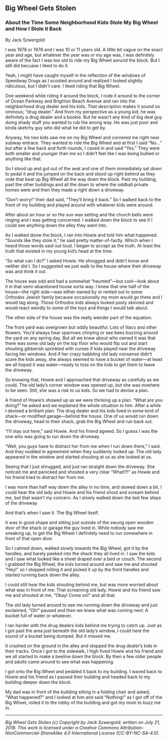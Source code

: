 ## Big Wheel Gets Stolen
### About the Time Some Neighborhood Kids Stole My Big Wheel and How I Stole it Back

By Jack Szwergold

I was 1978 or 1978 and I was 10 or 11 years old. A little bit vague on the exact year and age, but whatever the year was or my age was, I was definitely aware of the fact I was too old to ride my Big Wheel aorund the block. But I still did becuase I liked to do it.

Yeah, I might have caught myself in the reflection of the windows of Speedway Drugs as I scooted around and realized I looked slightly ridiculous, but I didn’t care. I liked riding that Big Wheel.

One weekend while riding it around the block, I rode it around to the corner of Ocean Parkway and Brighton Beach Avenue and ran into the neighborhood drug dealer and his kids. That description makes it sound so ominous; “drug dealer.” And from my perspective as a young kid, he was definitely a drug dealer and a bookie. But he wasn’t any kind of big deal guy doing shady stuff you wanted to rub the wrong way. He was just poor and kinda sketchy guy who did what he did to get by.

Anyway, his two kids saw me on my Big Wheel and cornered me right near subway entrace. They wanted to ride the Big Wheel and at first I said “No…” but after a few back and forth rounds, I caved in and said “Yes.” They were both smaller and younger than me so I didn’t feel like I was being bullied or anything like that.

So I stood up and got out of the seat and one of them immediately sat down to pedal it and the jumped on the back and stood up right behind as they rode that beat up Big Wheel all the way down the block. Past my building, past the other buildings and all the down to where the oddball private homes were and then they made a right down a driveway.

“Don’t worry!” their dad said, “They’ll bring it back.” So I walked back to the front of my building and played around with whatever kids were around.

After about an hour or so the sun was setting and the church bells were ringing and I was getting concerned. I walked down the block to see if I could see anything down the alley they went into.

As I walked donw the block, I ran into Howie and told him what happened. “Sounds like they stole it,” he said pretty matter-of-factly. Which when I heard those words said out loud, I began to accept as the truth. At least the truth that existed in my young kid’s head at the time.

“So what can I do?” I asked Howie. He shrugged and didn’t know and neither did I. So I suggested we just walk to the house where their driveway was and think it out.

The house was odd and had a somewhat “haunted”—but cool—look about it in that semi-abandoned house sorta way. I knew that one half of the house—the right side—was either owned by or rented out to some Orthodox Jewish family because occasionally my mom would go there and I would tag along. Those Orthodox kids always looked pasty skinned and would react weirdly to some of the toys and things I would talk about.

The other side of the house was the really weirder part of the equation.

The front yard was overgrown but oddly beautiful. Lots of lilacs and other flowers. You’d always hear sparrows chirping or see bees buzzing around the yard on any spring day. But all we knew about who owned it was that there was some old lady on the top floor who would flip out and start shouting gibberish sprinkled with curses if kids played near the driveway facing her windows. And if her crazy babbling old lady nonsense didn’t scare the kids away, she always seemed to have a bucket of water—at least we all hoped it was water—ready to toss on the kids to get them to leave the driveway.

So knowing that, Howie and I approached that driveway as carefully as we could. The old lady’s corner window was opened up, but she was nowhere to be seen. Still, she was a risk to us kids. So we had to devise a plan.

A friend of Howie’s showed up as we were thinking up a plan. “What are you doing?” he asked and we explained the whole situation to him. After a while I devised a brilliant plan: The drug dealer and his kids lived in some kind of shack—or modified garage—behind the house. One of us would run down the driveway, head to their shack, grab the Big Wheel and run back out.

“I’ll stay out here,” said Howie. And his friend agreed. So I guess I was the one who was going to run down the driveway.

“Well, you guys have to distract her from me when I run down there,” I said. And they nodded in agreement when they suddenly looked up: The old lady appeared in the window and started shouting at us as she looked at us.

Seeing that I just shrugged, and just ran straight down the driveway. She noticed me and panicked and shouted a very clear “What!?!” as Howie and his friend tried to distract her from me.

I was more than half way down the alley in no time, and slowed down a bit. I could hear the old lady and Howie and his friend shout and scream behind me, but that wasn’t my concern. As I slowly walked down the last few steps of the driveway

 And that’s when I saw it. The Big Wheel itself.

It was in good shape and sitting just outside of the swung open wooden door of the shack or garage the guy lived in. While nobody saw me sneaking up, to get the Big Wheel I definitely need to run somewhere in front of that open door.

So I calmed down, walked slowly towards the Big Wheel, got it by the handles, and barely peeked into the shack they all lived in. I saw the kids and I saw what looked like a sheet draped over a bed or couch. The second I grabbed the Big Wheel, the kids turned around and saw me and shouted “Hey!” so I stopped rolling it and picked it up by the front handles and started running back down the alley.

I could still hear the kids shouting behind me, but was more worried about what was in front of me: That screaming old lady. Howie and his friend saw me and shouted at me, “Okay! Come on!” and all that.

The old lady turned around to see me running down the driveway and just exclaimed, “Oh!” paused and then we knew what was coming next: A bucket full of water or whatever.

I ran harder with the drug dealers kids behind me trying to catch up. Just as I got past the area just beneath the old lady’s window, I could here the sound of a bucket being dumped. But it missed me.

It crashed on the ground in the alley and stopped the drug dealer’s kids in their tracks. Once I got to the sidewalk, I high fived Howie and his friend and we all started to make a beeline down the block. By then a few older people and adults came around to see what was happening.

I got onto the Big Wheel and pedaled it back to my building. I waved back to Howie and his friend as I passed their building and headed back to my building deeper down the block.

My dad was in front of the building sitting in a folding chair and asked, “What happened?” and I looked at him and said “Nothing!” as I got off of the Big Wheel, rolled it to the lobby of the building and got my mom to buzz me in.

***

*Big Wheel Gets Stolen (c) Copyright by Jack Szwergold; written on July 21, 2018. This work is licensed under a Creative Commons Attribution-NonCommercial-ShareAlike 4.0 International License (CC-BY-NC-SA-4.0).*